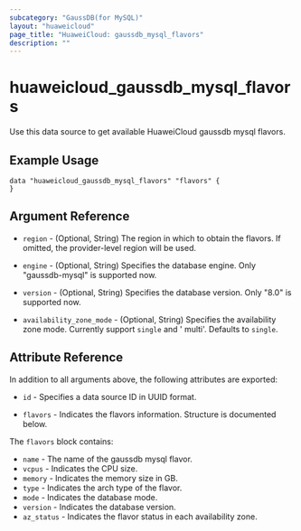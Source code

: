 ```yaml
---
subcategory: "GaussDB(for MySQL)"
layout: "huaweicloud"
page_title: "HuaweiCloud: gaussdb_mysql_flavors"
description: ""
---
```


# huaweicloud_gaussdb_mysql_flavors

Use this data source to get available HuaweiCloud gaussdb mysql flavors.

## Example Usage

```hcl
data "huaweicloud_gaussdb_mysql_flavors" "flavors" {
}
```

## Argument Reference

* `region` - (Optional, String) The region in which to obtain the flavors. If omitted, the provider-level region will be
  used.

* `engine` - (Optional, String) Specifies the database engine. Only "gaussdb-mysql" is supported now.

* `version` - (Optional, String) Specifies the database version. Only "8.0" is supported now.

* `availability_zone_mode` - (Optional, String) Specifies the availability zone mode. Currently support `single` and '
  multi'. Defaults to `single`.

## Attribute Reference

In addition to all arguments above, the following attributes are exported:

* `id` - Specifies a data source ID in UUID format.

* `flavors` - Indicates the flavors information. Structure is documented below.

The `flavors` block contains:

* `name` - The name of the gaussdb mysql flavor.
* `vcpus` - Indicates the CPU size.
* `memory` - Indicates the memory size in GB.
* `type` - Indicates the arch type of the flavor.
* `mode` - Indicates the database mode.
* `version` - Indicates the database version.
* `az_status` - Indicates the flavor status in each availability zone.

